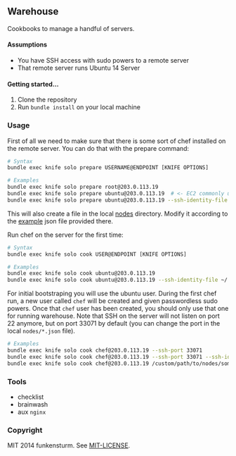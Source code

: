 ## Warehouse

Cookbooks to manage a handful of servers.

#### Assumptions

* You have SSH access with sudo powers to a remote server
* That remote server runs Ubuntu 14 Server

#### Getting started...

1. Clone the repository
2. Run `bundle install` on your local machine

### Usage

First of all we need to make sure that there is some sort of chef installed on the remote server.
You can do that with the prepare command:

```bash
# Syntax
bundle exec knife solo prepare USERNAME@ENDPOINT [KNIFE OPTIONS]

# Examples
bundle exec knife solo prepare root@203.0.113.19
bundle exec knife solo prepare ubuntu@203.0.113.19  # <- EC2 commonly uses this username
bundle exec knife solo prepare ubuntu@203.0.113.19 --ssh-identity-file ~/.ssh/my_ssh_key
```

This will also create a file in the local [nodes](https://github.com/funkensturm/warehouse/tree/master/nodes)
directory. Modify it according to the [example](https://github.com/funkensturm/warehouse/blob/master/nodes/example_node.json) json file provided there.

Run chef on the server for the first time:

```bash
# Syntax
bundle exec knife solo cook USER@ENDPOINT [KNIFE OPTIONS]

# Examples
bundle exec knife solo cook ubuntu@203.0.113.19
bundle exec knife solo cook ubuntu@203.0.113.19 --ssh-identity-file ~/.ssh/my_ssh_key --ssh-port 12345
```

For initial bootstraping you will use the ubuntu user.
During the first chef run, a new user called `chef` will be created and given passwordless sudo powers.
Once that `chef` user has been created, you should only use that one for running warehouse.
Note that SSH on the server will not listen on port 22 anymore, but on port 33071 by default (you can change the port in the local `nodes/*.json` file).

```bash
# Examples
bundle exec knife solo cook chef@203.0.113.19 --ssh-port 33071
bundle exec knife solo cook chef@203.0.113.19 --ssh-port 33071 --ssh-identity-file ~/.ssh/my_ssh_key
bundle exec knife solo cook chef@203.0.113.19 /custom/path/to/nodes/someserver.json
```
### Tools
- checklist
- brainwash
- aux `nginx`

### Copyright

MIT 2014 funkensturm. See [MIT-LICENSE](http://github.com/funkensturm/warehouse/blob/master/MIT-LICENSE).
